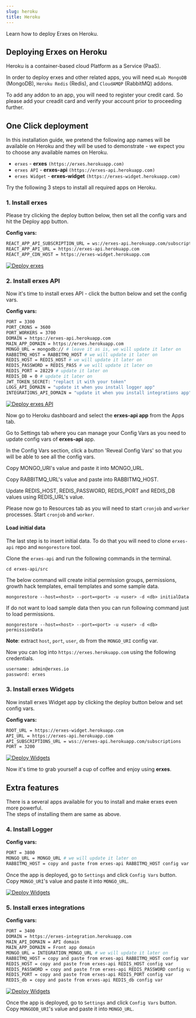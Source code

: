 ```yaml
---
slug: heroku
title: Heroku
---
```


Learn how to deploy Erxes on Heroku.

## Deploying Erxes on Heroku

Heroku is a container-based cloud Platform as a Service (PaaS).

In order to deploy erxes and other related apps, you will need `mLab MongoDB` (MongoDB), `Heroku Redis` (Redis), and `CloudAMQP` (RabbitMQ) addons.

To add any addon to an app, you will need to register your credit card. So please add your creadit card and verify your account prior to proceeding further.

## One Click deployment

In this installation guide, we pretend the following app names will be available on Heroku and they will be used to demonstrate - we expect you to choose any available names on Heroku.

- `erxes` - **erxes** `(https://erxes.herokuapp.com)`
- `erxes API` - **erxes-api** `(https://erxes-api.herokuapp.com)`
- `erxes Widget` - **erxes-widget** `(https://erxes-widget.herokuapp.com)`

Try the following 3 steps to install all required apps on Heroku.

### 1. Install erxes

Please try clicking the deploy button below, then set all the config vars and hit the Deploy app button.

**Config vars:**

```sh
REACT_APP_API_SUBSCRIPTION_URL = ws://erxes-api.herokuapp.com/subscriptions
REACT_APP_API_URL = https://erxes-api.herokuapp.com
REACT_APP_CDN_HOST = https://erxes-widget.herokuapp.com
```

[![Deploy erxes](https://www.herokucdn.com/deploy/button.svg#heroku 'Deploy erxes')](https://heroku.com/deploy?template=https://github.com/erxes/erxes/tree/develop)

### 2. Install erxes API

Now it's time to install erxes API - click the button below and set the config vars.

**Config vars:**

```sh
PORT = 3300
PORT_CRONS = 3600
PORT_WORKERS = 3700
DOMAIN = https://erxes-api.herokuapp.com
MAIN_APP_DOMAIN = https://erxes.herokuapp.com
MONGO_URL = mongodb:// # leave it as is, we will update it later on
RABBITMQ_HOST = RABBITMQ_HOST # we will update it later on
REDIS_HOST = REDIS_HOST # we will update it later on
REDIS_PASSWORD = REDIS_PASS # we will update it later on
REDIS_PORT = 28229 # update it later on
REDIS_DB = 0 # update it later on
JWT_TOKEN_SECRET: "replact it with your token"
LOGS_API_DOMAIN = "update it when you install logger app"
INTEGRATIONS_API_DOMAIN = "update it when you install integrations app"
```

[![Deploy erxes API](https://www.herokucdn.com/deploy/button.svg#heroku 'Deploy erxes API')](https://heroku.com/deploy?template=https://github.com/erxes/erxes-api/tree/develop)

Now go to Heroku dashboard and select the **erxes-api app** from the Apps tab.

Go to Settings tab where you can manage your Config Vars as you need to update config vars of **erxes-api** app.

In the Config Vars section, click a button 'Reveal Config Vars' so that you will be able to see all the config vars.

Copy MONGO_URI's value and paste it into MONGO_URL.

Copy RABBITMQ_URL's value and paste into RABBITMQ_HOST.

Update REDIS_HOST, REDIS_PASSWORD, REDIS_PORT and REDIS_DB values using REDIS_URL's value.

Please now go to Resources tab as you will need to start `cronjob` and `worker` processes.
Start `cronjob` and `worker`.

#### Load initial data

The last step is to insert initial data. To do that you will need to clone `erxes-api` repo and `mongorestore` tool.

Clone the `erxes-api` and run the following commands in the terminal.

`cd erxes-api/src`

The below command will create initial permission groups, permissions, growth hack templates, email templates and some sample data.

`mongorestore --host=<host> --port=<port> -u <user> -d <db> initialData`

If do not want to load sample data then you can run following command just to load permissions.

`mongorestore --host=<host> --port=<port> -u <user> -d <db> permissionData`

**Note**: extract `host`, `port`, `user`, `db` from the `MONGO_URI` config var.

Now you can log into `https://erxes.herokuapp.com` using the following credentials.

```sh
username: admin@erxes.io
password: erxes
```

### 3. Install erxes Widgets

Now install erxes Widget app by clicking the deploy button below and set config vars.

**Config vars:**

```sh
ROOT_URL = https://erxes-widget.herokuapp.com
API_URL = https://erxes-api.herokuapp.com
API_SUBSCRIPTIONS_URL = wss://erxes-api.herokuapp.com/subscriptions
PORT = 3200
```

[![Deploy Widgets](https://www.herokucdn.com/deploy/button.svg#heroku 'Deploy erxes Widgets')](https://heroku.com/deploy?template=https://github.com/batnasan/erxes-widgets-heroku-button)

Now it's time to grab yourself a cup of coffee and enjoy using **erxes**.

## Extra features

There is a several apps available for you to install and make erxes even more powerful.  
The steps of installing them are same as above.

### 4. Install Logger

**Config vars:**

```sh
PORT = 3800
MONGO_URL = MONGO_URL # we will update it later on
RABBITMQ_HOST = copy and paste from erxes-api RABBITMQ_HOST config var
```

Once the app is deployed, go to `Settings` and click `Config Vars` button.  
Copy `MONGO_URI`'s value and paste it into `MONGO_URL`.

[![Deploy Widgets](https://www.herokucdn.com/deploy/button.svg#heroku 'Deploy erxes integrations')](https://heroku.com/deploy?template=https://github.com/batnasan/erxes-logger-heroku-button)

### 5. Install erxes integrations

**Config vars:**

```sh
PORT = 3400
DOMAIN = https://erxes-integration.herokuapp.com
MAIN_API_DOMAIN = API domain
MAIN_APP_DOMAIN = Front app domain
MONGO_URL = INTEGRATION_MONGO_URL # we will update it later on
RABBITMQ_HOST = copy and paste from erxes-api RABBITMQ_HOST config var
REDIS_HOST = copy and paste from erxes-api REDIS_HOST config var
REDIS_PASSWORD = copy and paste from erxes-api REDIS_PASSWORD config var
REDIS_PORT = copy and paste from erxes-api REDIS_PORT config var
REDIS_db = copy and paste from erxes-api REDIS_db config var
```

[![Deploy Widgets](https://www.herokucdn.com/deploy/button.svg#heroku 'Deploy erxes integrations')](https://heroku.com/deploy?template=https://github.com/erxes/erxes-integrations/tree/develop)

Once the app is deployed, go to `Settings` and click `Config Vars` button.  
Copy `MONGODB_URI`'s value and paste it into `MONGO_URL`.
